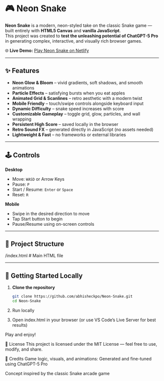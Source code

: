# 🎮 Neon Snake

**Neon Snake** is a modern, neon-styled take on the classic Snake game — built entirely with **HTML5 Canvas** and **vanilla JavaScript**.  
This project was created to **test the unleashing potential of ChatGPT-5 Pro** in generating complex, interactive, and visually rich browser games.

🌐 **Live Demo:** [Play Neon Snake on Netlify](https://neon-snake-html.netlify.app/)

---

## ✨ Features

- **Neon Glow & Bloom** – vivid gradients, soft shadows, and smooth animations
- **Particle Effects** – satisfying bursts when you eat apples
- **Animated Grid & Scanlines** – retro aesthetic with a modern twist
- **Mobile Friendly** – touch/swipe controls alongside keyboard input
- **Dynamic Difficulty** – snake speed increases with score
- **Customizable Gameplay** – toggle grid, glow, particles, and wall wrapping
- **Persistent High Score** – saved locally in the browser
- **Retro Sound FX** – generated directly in JavaScript (no assets needed)
- **Lightweight & Fast** – no frameworks or external libraries

---

## 🕹️ Controls

**Desktop**
- Move: `WASD` or Arrow Keys
- Pause: `P`
- Start / Resume: `Enter` or `Space`
- Reset: `R`

**Mobile**
- Swipe in the desired direction to move
- Tap Start button to begin
- Pause/Resume using on-screen controls

---

## 📂 Project Structure

/index.html # Main HTML file


---

## 🚀 Getting Started Locally

1. **Clone the repository**
   ```bash
   git clone https://github.com/abhisheckpo/Neon-Snake.git
   cd Neon-Snake

2. Run locally

3. Open index.html in your browser
(or use VS Code’s Live Server for best results)

Play and enjoy!

📜 License
This project is licensed under the MIT License — feel free to use, modify, and share.

📌 Credits
Game logic, visuals, and animations: Generated and fine-tuned using ChatGPT-5 Pro

Concept inspired by the classic Snake arcade game
